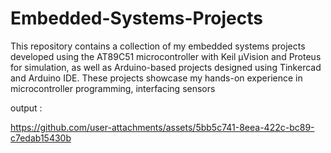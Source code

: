 # Embedded-Systems-Projects
This repository contains a collection of my embedded systems projects developed using the AT89C51 microcontroller with Keil µVision and Proteus for simulation, as well as Arduino-based projects designed using Tinkercad and Arduino IDE. These projects showcase my hands-on experience in microcontroller programming, interfacing sensors


output :



https://github.com/user-attachments/assets/5bb5c741-8eea-422c-bc89-c7edab15430b






